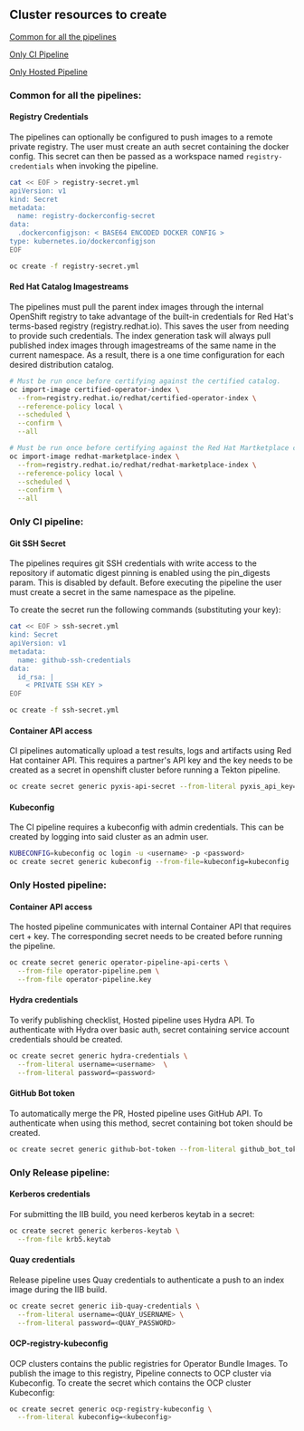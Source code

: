 
## Cluster resources to create

[Common for all the pipelines](#common-for-all-the-pipelines)

[Only CI Pipeline](#only-ci-pipeline)

[Only Hosted Pipeline](#only-hosted-pipeline)


### Common for all the pipelines:

#### Registry Credentials
The pipelines can optionally be configured to push images to a remote private
registry. The user must create an auth secret containing the docker config. This
secret can then be passed as a workspace named `registry-credentials` when invoking
the pipeline.

```bash
cat << EOF > registry-secret.yml
apiVersion: v1
kind: Secret
metadata:
  name: registry-dockerconfig-secret
data:
  .dockerconfigjson: < BASE64 ENCODED DOCKER CONFIG >
type: kubernetes.io/dockerconfigjson
EOF

oc create -f registry-secret.yml
```

#### Red Hat Catalog Imagestreams

The pipelines must pull the parent index images through the internal OpenShift
registry to take advantage of the built-in credentials for Red Hat's terms-based
registry (registry.redhat.io). This saves the user from needing to provide such
credentials. The index generation task will always pull published index images
through imagestreams of the same name in the current namespace. As a result,
there is a one time configuration for each desired distribution catalog.

```bash
# Must be run once before certifying against the certified catalog.
oc import-image certified-operator-index \
  --from=registry.redhat.io/redhat/certified-operator-index \
  --reference-policy local \
  --scheduled \
  --confirm \
  --all

# Must be run once before certifying against the Red Hat Martketplace catalog.
oc import-image redhat-marketplace-index \
  --from=registry.redhat.io/redhat/redhat-marketplace-index \
  --reference-policy local \
  --scheduled \
  --confirm \
  --all
```

### Only CI pipeline:

#### Git SSH Secret
The pipelines requires git SSH credentials with 
write access to the repository if automatic digest pinning
is enabled using the pin_digests param. This is disabled
by default. Before executing the pipeline the user must
create a secret in the same namespace as the pipeline.

To create the secret run the following commands (substituting your key):
```bash
cat << EOF > ssh-secret.yml
kind: Secret
apiVersion: v1
metadata:
  name: github-ssh-credentials
data:
  id_rsa: |
    < PRIVATE SSH KEY >
EOF

oc create -f ssh-secret.yml
```

#### Container API access
CI pipelines automatically upload a test results, logs and artifacts using Red Hat
container API. This requires a partner's API key and the key needs to be created
as a secret in openshift cluster before running a Tekton pipeline.

```bash
oc create secret generic pyxis-api-secret --from-literal pyxis_api_key=< API KEY >
```

#### Kubeconfig

The CI pipeline requires a kubeconfig with admin credentials. This can be created
by logging into said cluster as an admin user.

```bash
KUBECONFIG=kubeconfig oc login -u <username> -p <password>
oc create secret generic kubeconfig --from-file=kubeconfig=kubeconfig
```

### Only Hosted pipeline:
#### Container API access
The hosted pipeline communicates with internal Container API that requires cert + key.
The corresponding secret needs to be created before running the pipeline.

```bash
oc create secret generic operator-pipeline-api-certs \
  --from-file operator-pipeline.pem \
  --from-file operator-pipeline.key
```

#### Hydra credentials
To verify publishing checklist, Hosted pipeline uses Hydra API. To authenticate with
Hydra over basic auth, secret containing service account credentials should be created.

```bash
oc create secret generic hydra-credentials \
  --from-literal username=<username>  \
  --from-literal password=<password>
```

#### GitHub Bot token
To automatically merge the PR, Hosted pipeline uses GitHub API. To authenticate
when using this method, secret containing bot token should be created.

```bash
oc create secret generic github-bot-token --from-literal github_bot_token=< BOT TOKEN >
```

### Only Release pipeline:
#### Kerberos credentials
For submitting the IIB build, you need kerberos keytab in a secret:
```bash
oc create secret generic kerberos-keytab \
  --from-file krb5.keytab
```

#### Quay credentials
Release pipeline uses Quay credentials to authenticate a push to an index image
during the IIB build.
```bash
oc create secret generic iib-quay-credentials \
  --from-literal username=<QUAY_USERNAME> \
  --from-literal password=<QUAY_PASSWORD>
```

#### OCP-registry-kubeconfig
OCP clusters contains the public registries for Operator Bundle Images.
To publish the image to this registry, Pipeline connects to OCP cluster via
Kubeconfig.
To create the secret which contains the OCP cluster Kubeconfig: 
```bash
oc create secret generic ocp-registry-kubeconfig \
  --from-literal kubeconfig=<kubeconfig>
```

